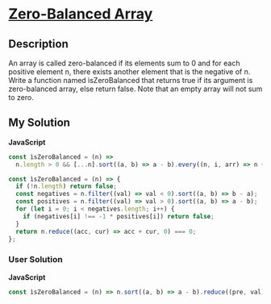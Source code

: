 # [Zero-Balanced Array](https://www.codewars.com/kata/59c6fa6972851e8959000067)

## Description

An array is called zero-balanced if its elements sum to 0 and for each positive element n, there exists another element that is the negative of n. Write a function named ìsZeroBalanced that returns true if its argument is zero-balanced array, else return false. Note that an empty array will not sum to zero.

## My Solution

**JavaScript**

```js
const ìsZeroBalanced = (n) =>
  n.length > 0 && [...n].sort((a, b) => a - b).every((n, i, arr) => n + arr[arr.length - i - 1] === 0);
```

```js
const ìsZeroBalanced = (n) => {
  if (!n.length) return false;
  const negatives = n.filter((val) => val < 0).sort((a, b) => b - a);
  const positives = n.filter((val) => val > 0).sort((a, b) => a - b);
  for (let i = 0; i < negatives.length; i++) {
    if (negatives[i] !== -1 * positives[i]) return false;
  }
  return n.reduce((acc, cur) => acc + cur, 0) === 0;
};
```

### User Solution

**JavaScript**

```js
const ìsZeroBalanced = (n) => n.sort((a, b) => a - b).reduce((pre, val) => pre && !(val + n.pop()), !!n.length);
```
